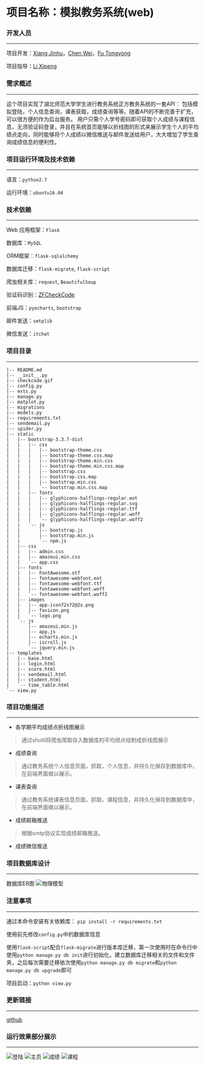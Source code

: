 # 项目名称：模拟教务系统(web)


### 开发人员
---

项目开发：[Xiang Jinhu](https://github.com/chirsxjh)，[Chen Wei](https://github.com/Cris0525)，[Fu Tongyong](https://github.com/CANYOUFINDIT)

项目指导：[Li Xipeng](https://github.com/hahaps)

### 需求概述
---
这个项目实现了湖北师范大学学生进行教务系统正方教务系统的一套API： 包括模拟登陆，个人信息查询，课表获取，成绩查询等等。随着API的不断完善于扩充，可以很方便的作为后台服务。 
用户只需个人学号密码即可获取个人成绩与课程信息，无须验证码登录，并且在系统首页能够以折线图的形式来展示学生个人的平均绩点走向，同时能够将个人成绩以微信推送与邮件发送给用户，大大增加了学生查询成绩信息的便利性。

### 项目运行环境及技术依赖
---
语言：`python2.7`

运行环境：`ubuntu16.04`

### 技术依赖 
---
Web 应用框架：`Flask`

数据库：`MySQL`

ORM框架：`flask-sqlalchemy`

数据库迁移：`flask-migrate`, `flask-script`

爬虫相关库：`request`, `BeautifulSoup`

验证码识别：[ZFCheckCode](https://github.com/sctpan/CheckCodeRecognition)

前端JS：`pyecharts`, `bootstrap`

邮件发送：`smtplib`

微信发送：`itchat`


### 项目目录
---
```
|-- README.md
|-- __init__.py
|-- checkcode.gif
|-- config.py
|-- exts.py
|-- manage.py
|-- matplot.py
|-- migrations
|-- models.py
|-- requirements.txt
|-- sendemail.py
|-- spider.py
|-- static
|   |-- bootstrap-3.3.7-dist
|   |   |-- css
|   |   |   |-- bootstrap-theme.css
|   |   |   |-- bootstrap-theme.css.map
|   |   |   |-- bootstrap-theme.min.css
|   |   |   |-- bootstrap-theme.min.css.map
|   |   |   |-- bootstrap.css
|   |   |   |-- bootstrap.css.map
|   |   |   |-- bootstrap.min.css
|   |   |   `-- bootstrap.min.css.map
|   |   |-- fonts
|   |   |   |-- glyphicons-halflings-regular.eot
|   |   |   |-- glyphicons-halflings-regular.svg
|   |   |   |-- glyphicons-halflings-regular.ttf
|   |   |   |-- glyphicons-halflings-regular.woff
|   |   |   `-- glyphicons-halflings-regular.woff2
|   |   `-- js
|   |       |-- bootstrap.js
|   |       |-- bootstrap.min.js
|   |       `-- npm.js
|   |-- css
|   |   |-- admin.css
|   |   |-- amazeui.min.css
|   |   `-- app.css
|   |-- fonts
|   |   |-- FontAwesome.otf
|   |   |-- fontawesome-webfont.eot
|   |   |-- fontawesome-webfont.ttf
|   |   |-- fontawesome-webfont.woff
|   |   `-- fontawesome-webfont.woff2
|   |-- images
|   |   |-- app-icon72x72@2x.png
|   |   |-- favicon.png
|   |   `-- logo.png
|   `-- js
|       |-- amazeui.min.js
|       |-- app.js
|       |-- echarts.min.js
|       |-- iscroll.js
|       `-- jquery.min.js
|-- templates
|   |-- base.html
|   |-- login.html
|   |-- score.html
|   |-- sendemail.html
|   |-- student.html
|   `-- time_table.html
`-- view.py

```

### 项目功能描述
---
* 各学期平均成绩点折线图展示
>通过shutil将爬虫爬取存入数据库的平均绩点绘制成折线图展示
* 成绩查询
> 通过教务系统个人信息页面，抓取，个人信息，并持久化保存到数据库中，在前端界面做以展示。
* 课表查询
> 通过教务系统课表信息页面，抓取，课程信息，并持久化保存到数据库中，在前端界面做以展示。
* 成绩邮箱推送
> 根据smtp协议实现成绩邮箱推送。
* 成绩微信推送


### 项目数据库设计
---
 数据库ER图
![物理模型](https://camo.githubusercontent.com/f6dc506aea3b1f1ad15ceea1d53a1e29e2a90f91/687474703a2f2f61332e717069632e636e2f7073623f2f5631337552775a343237577a5a752f6c6431796f444a39566e37384f7674304342456277654266676a2a4d54716433393349744e675a386e6b6f212f622f64465942414141414141414126656b3d31266b703d312670743d3026626f3d34414d6b417541444a4149444544552126746c3d31267675696e3d3230313839383237363326746d3d31353335323737363030267363653d36302d342d332672663d7669657765725f333131)

### 注意事项
---
通过本命令安装有关依赖库：
`pip install -r requirements.txt`

使用前先修改`config.py`中的数据库信息

使用`flask-script`配合`flask-migrate`进行版本库迁移，第一次使用时在命令行中使用`python manage.py db init`进行初始化，建立数据库迁移相关的文件和文件夹，之后每次需要迁移依次使用`python manage.py db migrate`和`python manage.py db upgrade`即可


项目启动：`python view.py`



### 更新链接
---
[github](https://github.com/WeAreHus/StudyRecord/tree/master/day-2018-08-26/new_system)





### 运行效果部分展示
---
![登陆](http://a3.qpic.cn/psb?/V13uRwZ427WzZu/qO4EPt8MgdOSl3knp*AwplMtwtC7qlrRbNtZiyVO0go!/b/dDYBAAAAAAAA&ek=1&kp=1&pt=0&bo=PAe7AzwHuwMDEDU!&tl=1&vuin=2018982763&tm=1535270400&sce=60-4-3&rf=viewer_311)
![主页](http://a2.qpic.cn/psb?/V13uRwZ427WzZu/7qpDE95.RPvGzU.BhHIyAM2vnMNP7Ga6u.6EWIq4SPo!/b/dDUBAAAAAAAA&ek=1&kp=1&pt=0&bo=PQe9Az0HvQMRECc!&tl=1&vuin=2018982763&tm=1535270400&sce=50-1-1&rf=viewer_311)
![成绩](http://a4.qpic.cn/psb?/V13uRwZ427WzZu/m2DOMcF8LZ3cALHpX3iY*FyBRDRiDDq6QWHvnffPXck!/b/dDcBAAAAAAAA&ek=1&kp=1&pt=0&bo=PAczAzwHMwMRECc!&tl=3&vuin=2018982763&tm=1535270400&sce=60-4-3&rf=viewer_311)
![课程](http://a3.qpic.cn/psb?/V13uRwZ427WzZu/kQjxaXIYleww0vD.K9mcIVrrBpWgS4zF.qu0pCywk9I!/b/dEIBAAAAAAAA&ek=1&kp=1&pt=0&bo=PAe7AzwHuwMRECc!&tl=1&vuin=2018982763&tm=1535270400&sce=50-1-1&rf=viewer_311)




